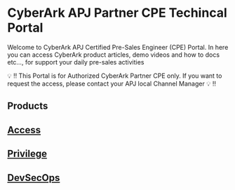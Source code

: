 # CyberArk APJ Partner CPE Techincal Portal
Welcome to CyberArk APJ Certified Pre-Sales Engineer (CPE) Portal. In here you can access CyberArk product articles, demo videos and how to docs etc…, for support your daily pre-sales activities

:bulb: :bangbang: This Portal is for Authorized CyberArk Partner CPE only. If you want to request the access, please contact your APJ local Channel Manager :bulb: :bangbang: 

## Products

## [Access](Access.md)

## [Privilege](Privilege.md)

## [DevSecOps](DevSecOps.md)
